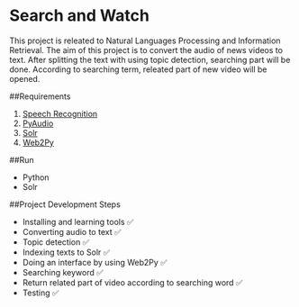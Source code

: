 
# Search and Watch
This project is releated to Natural Languages Processing and Information Retrieval. 
The aim of this project is to convert the audio of news videos to text. After splitting the text with using topic detection, searching part will be done. According to searching term, releated part of new video will be opened.

##Requirements

1. [Speech Recognition](https://pypi.python.org/pypi/SpeechRecognition)
2. [PyAudio](https://pypi.python.org/pypi/SpeechRecognition/)
3. [Solr](http://lucene.apache.org/solr/)
4. [Web2Py](http://www.web2py.com/)

##Run

* Python
* Solr

##Project Development Steps

* Installing and learning tools :white_check_mark:
* Converting audio to text :white_check_mark:
* Topic detection :white_check_mark:
* Indexing texts to Solr :white_check_mark:
* Doing an interface by using Web2Py :white_check_mark:
* Searching keyword :white_check_mark:
* Return related part of video according to searching word :white_check_mark:
* Testing :white_check_mark:
